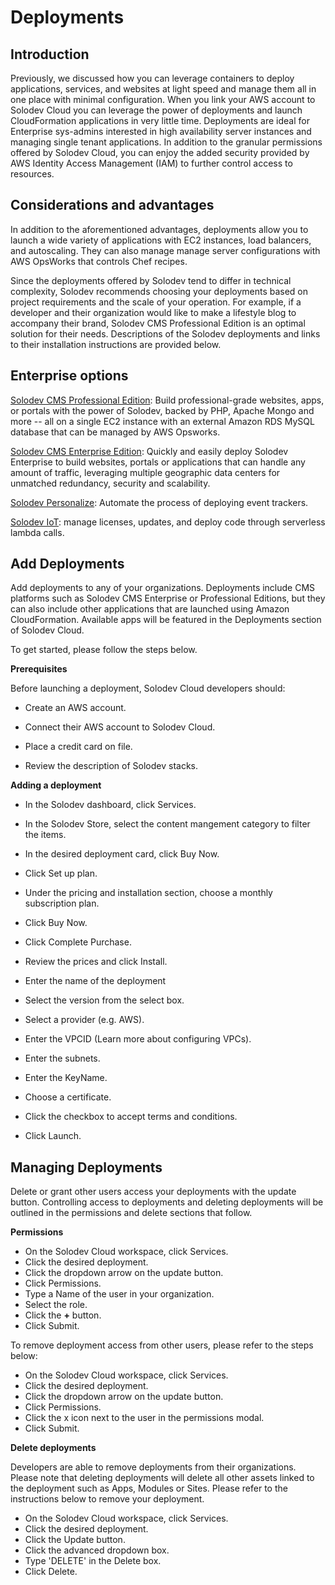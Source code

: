 # Deployments

## Introduction
Previously, we discussed how you can leverage containers to deploy applications, services, and websites at light speed and manage them all in one place with minimal configuration. When you link your AWS account to Solodev Cloud you can leverage the power of deployments and launch CloudFormation applications in very little time. Deployments are ideal for Enterprise sys-admins interested in high availability server instances and managing single tenant applications. In addition to the granular permissions offered by Solodev Cloud, you can enjoy the added security provided by AWS Identity Access Management (IAM) to further control access to resources.   

## Considerations and advantages
In addition to the aforementioned advantages, deployments allow you to launch a wide variety of applications with EC2 instances, load balancers, and autoscaling. They can also manage manage server configurations with AWS OpsWorks that controls Chef recipes.

 

Since the deployments offered by Solodev tend to differ in technical complexity, Solodev recommends choosing your deployments based on project requirements and the scale of your operation. For example, if a developer and their organization would like to make a lifestyle blog to accompany their brand, Solodev CMS Professional Edition is an optimal solution for their needs. Descriptions of the Solodev deployments and links to their installation instructions are provided below.

 

## Enterprise options
[Solodev CMS Professional Edition](https://github.com/solodev/aws/blob/master/pages/solodev-cms-pro.md): Build professional-grade websites, apps, or portals with the power of Solodev, backed by PHP, Apache Mongo and more -- all on a single EC2 instance with an external Amazon RDS MySQL database that can be managed by AWS Opsworks.

[Solodev CMS Enterprise Edition](https://www.solodev.com/enterprise/): Quickly and easily deploy Solodev Enterprise to build websites, portals or applications that can handle any amount of traffic, leveraging multiple geographic data centers for unmatched redundancy, security and scalability. 

[Solodev Personalize](https://www.solodev.com/marketplace/personalize): Automate the process of deploying event trackers. 

[Solodev IoT](https://www.solodev.com/marketplace/iot): manage licenses, updates, and deploy code through serverless lambda calls.

## Add Deployments

Add deployments to any of your organizations. Deployments include CMS platforms such as Solodev CMS Enterprise or Professional Editions, but they can also include other applications that are launched using Amazon CloudFormation. Available apps will be featured in the Deployments section of Solodev Cloud. 

 

To get started, please follow the steps below. 

 

**Prerequisites**

Before launching a deployment, Solodev Cloud developers should: 

- Create an AWS account. 

- Connect their AWS account to Solodev Cloud.

- Place a credit card on file.

- Review the description of Solodev stacks. 

**Adding a deployment**

- In the Solodev dashboard, click Services.

- In the Solodev Store, select the content mangement category to filter the items. 

- In the desired deployment card, click Buy Now.

- Click Set up plan.

- Under the pricing and installation section, choose a monthly subscription plan.

- Click Buy Now.

- Click Complete Purchase.

- Review the prices and click Install.

- Enter the name of the deployment

- Select the version from the select box.  

- Select a provider (e.g. AWS).

- Enter the VPCID (Learn more about configuring VPCs).

- Enter the subnets.

- Enter the KeyName.

- Choose a certificate. 

- Click the checkbox to accept terms and conditions.

- Click Launch.

 
 ## Managing Deployments

 Delete or grant other users access your deployments with the update button. Controlling access to deployments and deleting deployments will be outlined in the permissions and delete sections that follow. 

**Permissions**

- On the Solodev Cloud workspace, click Services.
- Click the desired deployment. 
- Click the dropdown arrow on the update button.
- Click Permissions. 
- Type a Name of the user in your organization. 
- Select the role. 
- Click the **+** button. 
- Click Submit. 

To remove deployment access from other users, please refer to the steps below: 
- On the Solodev Cloud workspace, click Services.
- Click the desired deployment. 
- Click the dropdown arrow on the update button.
- Click Permissions. 
- Click the x icon next to the user in the permissions modal. 
- Click Submit. 

**Delete deployments**

Developers are able to remove deployments from their organizations. Please note that deleting deployments will delete all other assets linked to the deployment such as Apps, Modules or Sites. Please refer to the instructions below to remove your deployment. 

- On the Solodev Cloud workspace, click Services.
- Click the desired deployment. 
- Click the Update button. 
- Click the advanced dropdown box. 
- Type 'DELETE' in the Delete box. 
- Click Delete. 